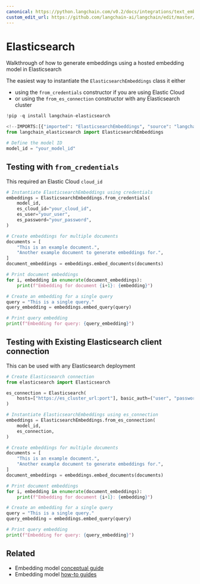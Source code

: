```yaml
---
canonical: https://python.langchain.com/v0.2/docs/integrations/text_embedding/elasticsearch/
custom_edit_url: https://github.com/langchain-ai/langchain/edit/master/docs/docs/integrations/text_embedding/elasticsearch.ipynb
---
```


# Elasticsearch
Walkthrough of how to generate embeddings using a hosted embedding model in Elasticsearch

The easiest way to instantiate the `ElasticsearchEmbeddings` class it either
- using the `from_credentials` constructor if you are using Elastic Cloud
- or using the `from_es_connection` constructor with any Elasticsearch cluster

```python
!pip -q install langchain-elasticsearch
```

```python
<!--IMPORTS:[{"imported": "ElasticsearchEmbeddings", "source": "langchain_elasticsearch", "docs": "https://api.python.langchain.com/en/latest/embeddings/langchain_elasticsearch.embeddings.ElasticsearchEmbeddings.html", "title": "Elasticsearch"}]-->
from langchain_elasticsearch import ElasticsearchEmbeddings
```

```python
# Define the model ID
model_id = "your_model_id"
```

## Testing with `from_credentials`
This required an Elastic Cloud `cloud_id`

```python
# Instantiate ElasticsearchEmbeddings using credentials
embeddings = ElasticsearchEmbeddings.from_credentials(
    model_id,
    es_cloud_id="your_cloud_id",
    es_user="your_user",
    es_password="your_password",
)
```

```python
# Create embeddings for multiple documents
documents = [
    "This is an example document.",
    "Another example document to generate embeddings for.",
]
document_embeddings = embeddings.embed_documents(documents)
```

```python
# Print document embeddings
for i, embedding in enumerate(document_embeddings):
    print(f"Embedding for document {i+1}: {embedding}")
```

```python
# Create an embedding for a single query
query = "This is a single query."
query_embedding = embeddings.embed_query(query)
```

```python
# Print query embedding
print(f"Embedding for query: {query_embedding}")
```

## Testing with Existing Elasticsearch client connection
This can be used with any Elasticsearch deployment

```python
# Create Elasticsearch connection
from elasticsearch import Elasticsearch

es_connection = Elasticsearch(
    hosts=["https://es_cluster_url:port"], basic_auth=("user", "password")
)
```

```python
# Instantiate ElasticsearchEmbeddings using es_connection
embeddings = ElasticsearchEmbeddings.from_es_connection(
    model_id,
    es_connection,
)
```

```python
# Create embeddings for multiple documents
documents = [
    "This is an example document.",
    "Another example document to generate embeddings for.",
]
document_embeddings = embeddings.embed_documents(documents)
```

```python
# Print document embeddings
for i, embedding in enumerate(document_embeddings):
    print(f"Embedding for document {i+1}: {embedding}")
```

```python
# Create an embedding for a single query
query = "This is a single query."
query_embedding = embeddings.embed_query(query)
```

```python
# Print query embedding
print(f"Embedding for query: {query_embedding}")
```

## Related

- Embedding model [conceptual guide](/docs/concepts/#embedding-models)
- Embedding model [how-to guides](/docs/how_to/#embedding-models)